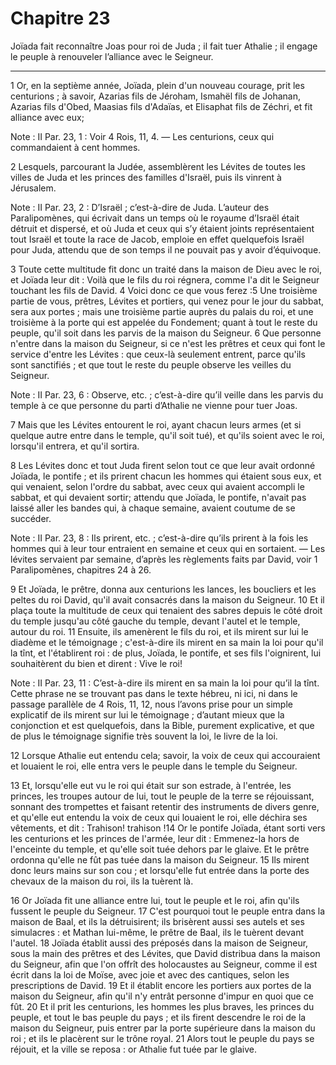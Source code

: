 # Chapitre 23

Joïada fait reconnaître Joas pour roi de Juda ; il fait tuer Athalie ; il engage le peuple à renouveler l’alliance avec le Seigneur.

***

1 Or, en la septième année, Joïada, plein d'un nouveau courage, prit les centurions ; à savoir, Azarias fils de Jéroham, Ismahël fils de Johanan, Azarias fils d'Obed, Maasias fils d'Adaïas, et Elisaphat fils de Zéchri, et fit alliance avec eux;

<span class="bible-note">Note : </span> II Par. 23, 1 : Voir 4 Rois, 11, 4. ― Les centurions, ceux qui commandaient à cent hommes.

2 Lesquels, parcourant la Judée, assemblèrent les Lévites de toutes les villes de Juda et les princes des familles d'Israël, puis ils vinrent à Jérusalem.

<span class="bible-note">Note : </span> II Par. 23, 2 : D’Israël ; c’est-à-dire de Juda. L’auteur des Paralipomènes, qui écrivait dans un temps où le royaume d’Israël était détruit et dispersé, et où Juda et ceux qui s’y étaient joints représentaient tout Israël et toute la race de Jacob, emploie en effet quelquefois Israël pour Juda, attendu que de son temps il ne pouvait pas y avoir d’équivoque.

3 Toute cette multitude fit donc un traité dans la maison de Dieu avec le roi, et Joïada leur dit : Voilà que le fils du roi régnera, comme l'a dit le Seigneur touchant les fils de David. 4 Voici donc ce que vous ferez :5 Une troisième partie de vous, prêtres, Lévites et portiers, qui venez pour le jour du sabbat, sera aux portes ; mais une troisième partie auprès du palais du roi, et une troisième à la porte qui est appelée du Fondement; quant à tout le reste du peuple, qu'il soit dans les parvis de la maison du Seigneur. 6 Que personne n'entre dans la maison du Seigneur, si ce n'est les prêtres et ceux qui font le service d'entre les Lévites : que ceux-là seulement entrent, parce qu'ils sont sanctifiés ; et que tout le reste du peuple observe les veilles du Seigneur.

<span class="bible-note">Note : </span> II Par. 23, 6 : Observe, etc. ; c’est-à-dire qu’il veille dans les parvis du temple à ce que personne du parti d’Athalie ne vienne pour tuer Joas.

7 Mais que les Lévites entourent le roi, ayant chacun leurs armes (et si quelque autre entre dans le temple, qu'il soit tué), et qu'ils soient avec le roi, lorsqu'il entrera, et qu'il sortira.


8 Les Lévites donc et tout Juda firent selon tout ce que leur avait ordonné Joïada, le pontife ; et ils prirent chacun les hommes qui étaient sous eux, et qui venaient, selon l'ordre du sabbat, avec ceux qui avaient accompli le sabbat, et qui devaient sortir; attendu que Joïada, le pontife, n'avait pas laissé aller les bandes qui, à chaque semaine, avaient coutume de se succéder.

<span class="bible-note">Note : </span> II Par. 23, 8 : Ils prirent, etc. ; c’est-à-dire qu’ils prirent à la fois les hommes qui à leur tour entraient en semaine et ceux qui en sortaient. ― Les lévites servaient par semaine, d’après les règlements faits par David, voir 1 Paralipomènes, chapitres 24 à 26.

9 Et Joïada, le prêtre, donna aux centurions les lances, les boucliers et les peltes du roi David, qu'il avait consacrés dans la maison du Seigneur. 10 Et il plaça toute la multitude de ceux qui tenaient des sabres depuis le côté droit du temple jusqu'au côté gauche du temple, devant l'autel et le temple, autour du roi. 11 Ensuite, ils amenèrent le fils du roi, et ils mirent sur lui le diadème et le témoignage ; c'est-à-dire ils mirent en sa main la loi pour qu'il la tînt, et l'établirent roi : de plus, Joïada, le pontife, et ses fils l'oignirent, lui souhaitèrent du bien et dirent : Vive le roi!

<span class="bible-note">Note : </span> II Par. 23, 11 : C’est-à-dire ils mirent en sa main la loi pour qu’il la tînt. Cette phrase ne se trouvant pas dans le texte hébreu, ni ici, ni dans le passage parallèle de 4 Rois, 11, 12, nous l’avons prise pour un simple explicatif de ils mirent sur lui le témoignage ; d’autant mieux que la conjonction et est quelquefois, dans la Bible, purement explicative, et que de plus le témoignage signifie très souvent la loi, le livre de la loi.


12 Lorsque Athalie eut entendu cela; savoir, la voix de ceux qui accouraient et louaient le roi, elle entra vers le peuple dans le temple du Seigneur.

13 Et, lorsqu'elle eut vu le roi qui était sur son estrade, à l'entrée, les princes, les troupes autour de lui, tout le peuple de la terre se réjouissant, sonnant des trompettes et faisant retentir des instruments de divers genre, et qu'elle eut entendu la voix de ceux qui louaient le roi, elle déchira ses vêtements, et dit : Trahison! trahison !14 Or le pontife Joïada, étant sorti vers les centurions et les princes de l'armée, leur dit : Emmenez-la hors de l'enceinte du temple, et qu'elle soit tuée dehors par le glaive. Et le prêtre ordonna qu'elle ne fût pas tuée dans la maison du Seigneur. 15 Ils mirent donc leurs mains sur son cou ; et lorsqu'elle fut entrée dans la porte des chevaux de la maison du roi, ils la tuèrent là.


16 Or Joïada fit une alliance entre lui, tout le peuple et le roi, afin qu'ils fussent le peuple du Seigneur. 17 C'est pourquoi tout le peuple entra dans la maison de Baal, et ils la détruisirent; ils brisèrent aussi ses autels et ses simulacres : et Mathan lui-même, le prêtre de Baal, ils le tuèrent devant l'autel. 18 Joïada établit aussi des préposés dans la maison de Seigneur, sous la main des prêtres et des Lévites, que David distribua dans la maison du Seigneur, afin que l'on offrît des holocaustes au Seigneur, comme il est écrit dans la loi de Moïse, avec joie et avec des cantiques, selon les prescriptions de David. 19 Et il établit encore les portiers aux portes de la maison du Seigneur, afin qu'il n'y entrât personne d'impur en quoi que ce fût. 20 Et il prit les centurions, les hommes les plus braves, les princes du peuple, et tout le bas peuple du pays ; et ils firent descendre le roi de la maison du Seigneur, puis entrer par la porte supérieure dans la maison du roi ; et ils le placèrent sur le trône
royal. 21 Alors tout le peuple du pays se réjouit, et la ville se reposa : or Athalie fut tuée par le glaive.

